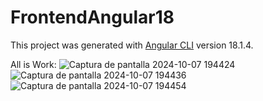 # FrontendAngular18

This project was generated with [Angular CLI](https://github.com/angular/angular-cli) version 18.1.4.

All is Work:
![Captura de pantalla 2024-10-07 194424](https://github.com/user-attachments/assets/db061118-b579-4762-899e-52f5c870f2e2)
![Captura de pantalla 2024-10-07 194436](https://github.com/user-attachments/assets/f843c7e8-5bb0-4fc9-b1c5-18b153a9f6ba)
![Captura de pantalla 2024-10-07 194454](https://github.com/user-attachments/assets/fe5ca7c0-5ad1-4366-b153-2988dff2b026)
